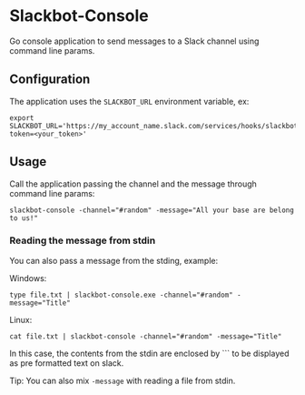 # Slackbot-Console

Go console application to send messages to a Slack channel using command line params.

## Configuration

The application uses the `SLACKBOT_URL` environment variable, ex:

```
export SLACKBOT_URL='https://my_account_name.slack.com/services/hooks/slackbot?token=<your_token>'
```

## Usage

Call the application passing the channel and the message through command line params:

```
slackbot-console -channel="#random" -message="All your base are belong to us!"
```

### Reading the message from stdin

You can also pass a message from the stding, example:

Windows:
```
type file.txt | slackbot-console.exe -channel="#random" -message="Title"
```
Linux:
```
cat file.txt | slackbot-console -channel="#random" -message="Title"
```

In this case, the contents from the stdin are enclosed by ``` to be displayed as pre formatted text on slack.

Tip: You can also mix `-message` with reading a file from stdin.

